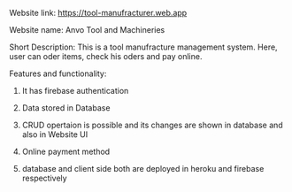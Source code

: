 Website link: https://tool-manufracturer.web.app

Website name: Anvo Tool and Machineries

Short Description: This is a tool manufracture management system. Here, user can oder items, check his oders and pay online.

Features and functionality:

1. It has firebase authentication

2. Data stored in Database

3. CRUD opertaion is possible and its changes are shown in database and also in Website UI

4. Online payment method

5. database and client side both are deployed in heroku and firebase respectively
